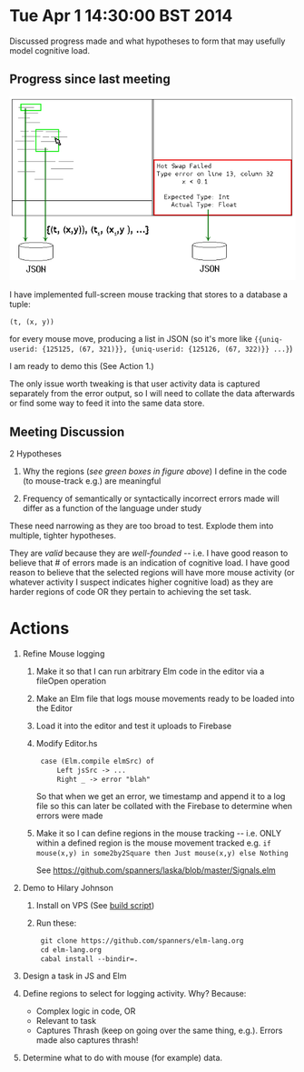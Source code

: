 # Tue Apr  1 14:30:00 BST 2014

Discussed progress made and what hypotheses to form that may usefully model
cognitive load.

## Progress since last meeting

![Extensions made to the Elm IDE]

I have implemented full-screen mouse tracking that stores to a database a tuple:

    (t, (x, y))

for every mouse move, producing a list in JSON (so it's more like 
`{{uniq-userid: {125125, (67, 321)}}, {uniq-userid: {125126, (67, 322)}} ...}`)

I am ready to demo this (See Action 1.)

The only issue worth tweaking is that user activity data is captured separately
from the error output, so I will need to collate the data afterwards or find
some way to feed it into the same data store.

## Meeting Discussion

2 Hypotheses

1. Why the regions (*see green boxes in figure above*) I define in the code (to
   mouse-track e.g.) are meaningful

2. Frequency of semantically or syntactically incorrect errors made will differ
   as a function of the language under study

These need narrowing as they are too broad to test. Explode them into multiple,
tighter hypotheses.

They are *valid* because they are *well-founded* -- i.e. I have good reason to
believe that # of errors made is an indication of cognitive load. I have good
reason to believe that the selected regions will have more mouse activity (or
whatever activity I suspect indicates higher cognitive load) as they are harder
regions of code OR they pertain to achieving the set task.


# Actions

1. Refine Mouse logging 

    1. Make it so that I can run arbitrary Elm code in the editor via a fileOpen
       operation 
    2. Make an Elm file that logs mouse movements ready to be loaded into the Editor
    3. Load it into the editor and test it uploads to Firebase
    4. Modify Editor.hs 
    
            case (Elm.compile elmSrc) of 
                Left jsSrc -> ...
                Right _ -> error "blah"
    
       So that when we get an error, we timestamp and append it to a log file so
       this can later be collated with the Firebase to determine when errors were
       made

    5. Make it so I can define regions in the mouse tracking -- i.e. ONLY within a
       defined region is the mouse movement tracked e.g. `if mouse(x,y) in
       some2by2Square then Just mouse(x,y) else Nothing`

       See https://github.com/spanners/laska/blob/master/Signals.elm

2. Demo to Hilary Johnson
    1. Install on VPS (See [build script](../../install_elm.sh))
    2. Run these:      

            git clone https://github.com/spanners/elm-lang.org
            cd elm-lang.org
            cabal install --bindir=.

3. Design a task in JS and Elm

4. Define regions to select for logging activity. Why? Because:
    * Complex logic in code, OR
    * Relevant to task
    * Captures Thrash (keep on going over the same thing, e.g.). Errors made
      also captures thrash!

5. Determine what to do with mouse (for example) data.

[Extensions made to the Elm IDE]: ide-extensions.png

